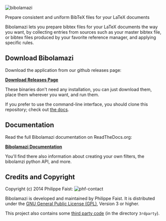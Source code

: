 ![bibolamazi](bibolamazi.png)

Prepare consistent and uniform BibTeX files for your LaTeX documents

Bibolamazi lets you prepare bibtex files for your LaTeX documents the way you
want, by collecting entries from sources such as your master bibtex file, or
bibtex files produced by your favorite reference manager, and applying specific
rules.


Download Bibolamazi
-------------------

Download the application from our github releases page:

[**Download Releases Page**](https://github.com/phfaist/bibolamazi/releases)

These binaries don't need any installation, you can just download them, place
them wherever you want, and run them.

If you prefer to use the command-line interface, you should clone this
repository; check out [the docs][thedocsdownloadandinstall].

[thedocsdownloadandinstall]: http://bibolamazi.readthedocs.org/en/latest/download-and-install/


Documentation
-------------

Read the full Bibolamazi documentation on ReadTheDocs.org:

[**Bibolamazi Documentation**](http://bibolamazi.readthedocs.org/en/latest/)

You'll find there also information about creating your own filters, the
bibolamzi python API, and more.


Credits and Copyright
---------------------

Copyright (c) 2014 Philippe Faist: ![phf-contact](phf.png)

Bibolamazi is developed and maintained by Philippe Faist. It is distributed under the [GNU
General Public License (GPL)][gpl], Version 3 or higher.

[gpl]: http://www.gnu.org/copyleft/gpl.html

This project also contains some [third party code][3rdparty] (in the directory
`3rdparty`).

[3rdparty]: http://bibolamazi.readthedocs.org/en/latest/credits-contact/

